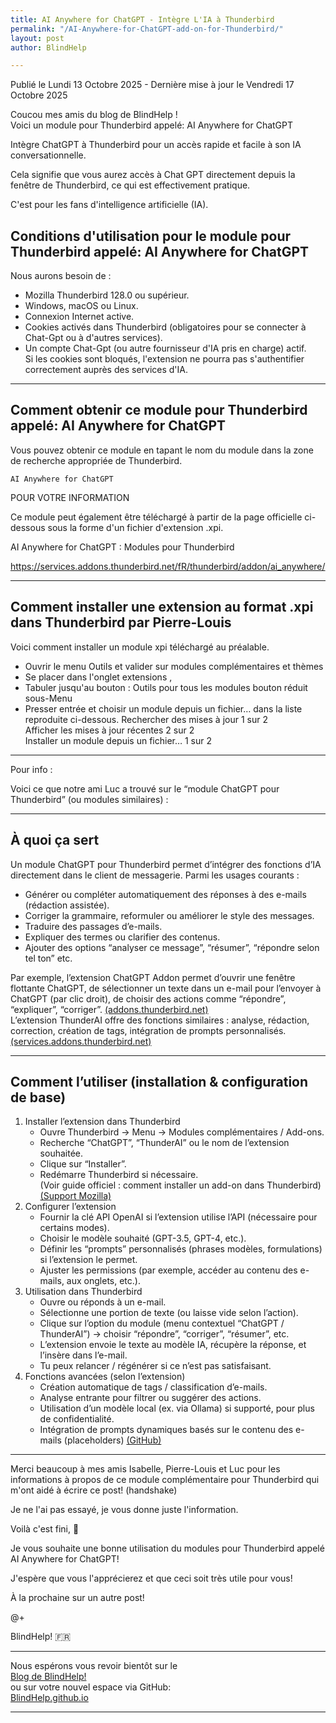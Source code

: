 ```yaml
---
title: AI Anywhere for ChatGPT - Intègre L'IA à Thunderbird
permalink: "/AI-Anywhere-for-ChatGPT-add-on-for-Thunderbird/"
layout: post
author: BlindHelp

---
```


<footer>Publié le Lundi 13 Octobre 2025 - Dernière mise à jour le Vendredi 17 Octobre 2025</footer>

Coucou mes amis du blog de BlindHelp !    
Voici un module pour Thunderbird appelé: AI Anywhere for ChatGPT    

Intègre ChatGPT à Thunderbird pour un accès rapide et facile à son IA conversationnelle.    

Cela signifie que vous aurez accès à Chat GPT directement depuis la fenêtre de Thunderbird, ce qui est effectivement pratique.    

C'est pour les fans d'intelligence artificielle (IA).    

## Conditions d'utilisation pour le module pour Thunderbird appelé: AI Anywhere for ChatGPT
Nous aurons besoin de :    
* Mozilla Thunderbird 128.0 ou supérieur.
* Windows, macOS ou Linux.
* Connexion Internet active.
* Cookies activés dans Thunderbird (obligatoires pour se connecter à Chat-Gpt ou à d'autres services).
* Un compte Chat-Gpt (ou autre fournisseur d'IA pris en charge) actif.    
Si les cookies sont bloqués, l'extension ne pourra pas s'authentifier correctement auprès des services d'IA.

___

## Comment obtenir ce module pour Thunderbird appelé: AI Anywhere for ChatGPT
Vous pouvez obtenir ce module en tapant le nom du module dans la zone de recherche appropriée de Thunderbird.    

`AI Anywhere for ChatGPT`    

POUR VOTRE INFORMATION    

Ce module peut également être téléchargé à partir de la page officielle ci-dessous sous la forme d'un fichier d'extension .xpi.    

AI Anywhere for ChatGPT : Modules pour Thunderbird    

<https://services.addons.thunderbird.net/fR/thunderbird/addon/ai_anywhere/>

___

## Comment installer une extension au format .xpi dans Thunderbird par Pierre-Louis

Voici comment installer un module xpi téléchargé au préalable.

* Ouvrir le menu Outils et valider sur modules complémentaires et thèmes
* Se placer dans l'onglet extensions ,
* Tabuler jusqu'au bouton : Outils pour tous les modules bouton réduit sous-Menu 
* Presser entrée et choisir un module depuis un fichier… dans la liste reproduite ci-dessous.
Rechercher des mises à jour 1 sur 2    
Afficher les mises à jour récentes 2 sur 2    
Installer un module depuis un fichier… 1 sur 2

___

Pour info :    

Voici ce que notre ami Luc a trouvé sur le “module ChatGPT pour Thunderbird” (ou modules similaires) :    
 
___

## À quoi ça sert
Un module ChatGPT pour Thunderbird permet d’intégrer des fonctions d’IA directement dans le client de messagerie. Parmi les usages courants :    
* Générer ou compléter automatiquement des réponses à des e-mails (rédaction assistée).
* Corriger la grammaire, reformuler ou améliorer le style des messages.
* Traduire des passages d’e-mails.
* Expliquer des termes ou clarifier des contenus.
* Ajouter des options “analyser ce message”, “résumer”, “répondre selon tel ton” etc.

Par exemple, l’extension ChatGPT Addon permet d’ouvrir une fenêtre flottante ChatGPT, de sélectionner un texte dans un e-mail pour l’envoyer à ChatGPT (par clic droit), de choisir des actions comme “répondre”, “expliquer”, “corriger”. [(addons.thunderbird.net)](https://addons.thunderbird.net/en-US/thunderbird/addon/chatgpt-addon/versions/?utm_source=chatgpt.com)    
L’extension ThunderAI offre des fonctions similaires : analyse, rédaction, correction, création de tags, intégration de prompts personnalisés. [(services.addons.thunderbird.net)](https://services.addons.thunderbird.net/en-US/thunderbird/addon/thunderai/?utm_source=chatgpt.com)    
 
___

## Comment l’utiliser (installation & configuration de base)
1. Installer l’extension dans Thunderbird
    * Ouvre Thunderbird → Menu → Modules complémentaires / Add-ons.
    * Recherche “ChatGPT”, “ThunderAI” ou le nom de l’extension souhaitée.
    * Clique sur “Installer”.
    * Redémarre Thunderbird si nécessaire.    
(Voir guide officiel : comment installer un add-on dans Thunderbird) [(Support Mozilla)](https://support.mozilla.org/en-US/kb/installing-addon-thunderbird?utm_source=chatgpt.com)    
2. Configurer l’extension
    * Fournir la clé API OpenAI si l’extension utilise l’API (nécessaire pour certains modes).
    * Choisir le modèle souhaité (GPT-3.5, GPT-4, etc.).
    * Définir les “prompts” personnalisés (phrases modèles, formulations) si l’extension le permet.
    * Ajuster les permissions (par exemple, accéder au contenu des e-mails, aux onglets, etc.).
3. Utilisation dans Thunderbird
    * Ouvre ou réponds à un e-mail.
    * Sélectionne une portion de texte (ou laisse vide selon l’action).
    * Clique sur l’option du module (menu contextuel “ChatGPT / ThunderAI”) → choisir “répondre”, “corriger”, “résumer”, etc.
    * L’extension envoie le texte au modèle IA, récupère la réponse, et l’insère dans l’e-mail.
    * Tu peux relancer / régénérer si ce n’est pas satisfaisant.
4. Fonctions avancées (selon l’extension)
    * Création automatique de tags / classification d’e-mails.
    * Analyse entrante pour filtrer ou suggérer des actions.
    * Utilisation d’un modèle local (ex. via Ollama) si supporté, pour plus de confidentialité.
    * Intégration de prompts dynamiques basés sur le contenu des e-mails (placeholders) [(GitHub)](https://github.com/micz/ThunderAI?utm_source=chatgpt.com)

___

Merci beaucoup à mes amis Isabelle, Pierre-Louis et Luc pour les informations à propos de ce module complémentaire pour Thunderbird qui m'ont aidé à écrire ce post! (handshake)    

Je ne l'ai pas essayé, je vous donne juste l'information.    

Voilà c'est fini, 🔐    

Je vous souhaite une bonne utilisation du modules pour Thunderbird appelé AI Anywhere for ChatGPT!    

J'espère que vous l'apprécierez et que ceci  soit très utile pour vous!    

À la prochaine sur un autre post!    

@+    

BlindHelp! 🇫🇷



---



Nous espérons vous revoir bientôt sur le      
[Blog de BlindHelp!](http://blindhelp.blogspot.fr/)                    
ou sur  votre nouvel espace via GitHub:                     
[BlindHelp.github.io](https://blindhelp.github.io)                    

---